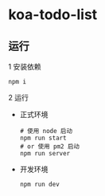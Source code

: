# koa-todo-list
## 运行

1 安装依赖
```shell
npm i
```

2 运行

- 正式环境
    ```shell
    # 使用 node 启动
    npm run start
    # or 使用 pm2 启动
    npm run server
    ```

- 开发环境
    ```shell
    npm run dev
    ```
